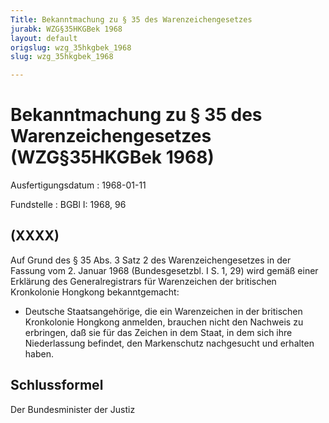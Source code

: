 ```yaml
---
Title: Bekanntmachung zu § 35 des Warenzeichengesetzes
jurabk: WZG§35HKGBek 1968
layout: default
origslug: wzg_35hkgbek_1968
slug: wzg_35hkgbek_1968

---
```


# Bekanntmachung zu § 35 des Warenzeichengesetzes (WZG§35HKGBek 1968)

Ausfertigungsdatum
:   1968-01-11

Fundstelle
:   BGBl I: 1968, 96



## (XXXX)

Auf Grund des § 35 Abs. 3 Satz 2 des Warenzeichengesetzes in der
Fassung vom 2. Januar 1968 (Bundesgesetzbl. I S. 1, 29) wird gemäß
einer Erklärung des Generalregistrars für Warenzeichen der britischen
Kronkolonie Hongkong bekanntgemacht:

*   Deutsche Staatsangehörige, die ein Warenzeichen in der britischen
    Kronkolonie Hongkong anmelden, brauchen nicht den Nachweis zu
    erbringen, daß sie für das Zeichen in dem Staat, in dem sich ihre
    Niederlassung befindet, den Markenschutz nachgesucht und erhalten
    haben.





## Schlussformel

Der Bundesminister der Justiz


